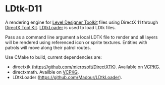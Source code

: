 # LDtk-D11
A rendering engine for [Level Designer Toolkit](https://github.com/deepnight/ldtk) files using DirectX 11 through [DirectX Tool Kit](https://github.com/microsoft/DirectXTK). [LDtkLoader](https://github.com/Madour/LDtkLoader) is used to load LDtk files.

Pass as a command line argument a local LDTK file to render and all layers will be rendered using referenced icon or sprite textures. Entities with patrols will move along their patrol routes.

Use CMake to build, current dependencies are:
* directxtk (https://github.com/microsoft/DirectXTK). Available on [VCPKG](vcpkg.io).
* directxmath. Availble on [VCPKG](vcpkg.io).
* LDtkLoader (https://github.com/Madour/LDtkLoader).

